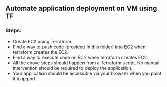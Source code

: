 ## Automate application deployment on VM using TF


### Steps:

- Create EC2 using Terraform.
- Find a way to push code (provided in this folder) into EC2 when terraform creates the EC2.
- Find a way to execute code on EC2 when terraform creates EC2.
- All the above steps should happen from a Terraform script. No manual intervention should be required to deploy the application.
- Your application should be accessible via your browser when you point it to ip:port. 
